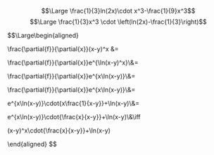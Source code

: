 $$\Large \frac{1}{3}ln(2x)\cdot x^3-\frac{1}{9}x^3$$
$$\Large \frac{1}{3}x^3 \cdot \left(ln(2x)-\frac{1}{3}\right)$$

$$\Large\begin{aligned}

\frac{\partial{f}}{\partial{x}}(x-y)^x &=

\frac{\partial{f}}{\partial{x}}e^{\ln(x-y)^x}\\&=
 
\frac{\partial{f}}{\partial{x}}e^{x\ln(x-y)}\\&=

\frac{\partial{f}}{\partial{x}}e^{x\ln(x-y)}\\&=

e^{x\ln(x-y)}\cdot{x\frac{1}{x-y}}+\ln(x-y)\\&=

e^{x\ln(x-y)}\cdot{\frac{x}{x-y}}+\ln(x-y)\\&\iff

(x-y)^x\cdot{\frac{x}{x-y}}+\ln(x-y)


\end{aligned}
$$